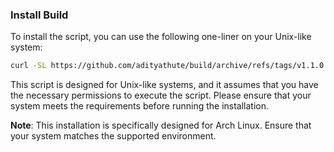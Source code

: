 ### Install Build

To install the script, you can use the following one-liner on your Unix-like system:

```bash
curl -SL https://github.com/adityathute/build/archive/refs/tags/v1.1.0.tar.gz | tar -xz && bash build-1.1.0/install.sh
```

This script is designed for Unix-like systems, and it assumes that you have the necessary permissions to execute the script. Please ensure that your system meets the requirements before running the installation.

**Note**: This installation is specifically designed for Arch Linux. Ensure that your system matches the supported environment.
